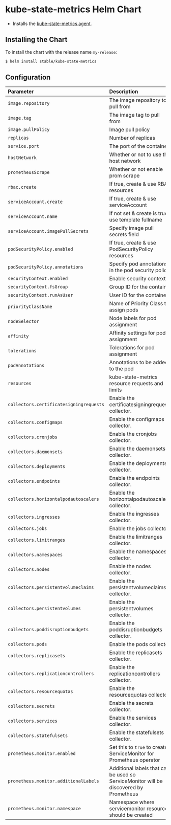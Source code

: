 # kube-state-metrics Helm Chart

* Installs the [kube-state-metrics agent](https://github.com/kubernetes/kube-state-metrics).

## Installing the Chart

To install the chart with the release name `my-release`:

```bash
$ helm install stable/kube-state-metrics
```

## Configuration

| Parameter                               | Description                                                                           | Default                                    |
|:----------------------------------------|:--------------------------------------------------------------------------------------|:-------------------------------------------|
| `image.repository`                      | The image repository to pull from                                                     | quay.io/coreos/kube-state-metrics          |
| `image.tag`                             | The image tag to pull from                                                            | `v1.8.0`                                   |
| `image.pullPolicy`                      | Image pull policy                                                                     | IfNotPresent                               |
| `replicas`                              | Number of replicas                                                                    | 1                                          |
| `service.port`                          | The port of the container                                                             | 8080                                       |
| `hostNetwork`                           | Whether or not to use the host network                                                | false                                      |
| `prometheusScrape`                      | Whether or not enable prom scrape                                                     | true                                       |
| `rbac.create`                           | If true, create & use RBAC resources                                                  | true                                       |
| `serviceAccount.create`                 | If true, create & use serviceAccount                                                  | true                                       |
| `serviceAccount.name`                   | If not set & create is true, use template fullname                                    |                                            |
| `serviceAccount.imagePullSecrets`       | Specify image pull secrets field                                                      | `[]`                                       |
| `podSecurityPolicy.enabled`             | If true, create & use PodSecurityPolicy resources                                     | false                                      |
| `podSecurityPolicy.annotations`         | Specify pod annotations in the pod security policy                                    | {}                                         |
| `securityContext.enabled`               | Enable security context                                                               | `true`                                     |
| `securityContext.fsGroup`               | Group ID for the container                                                            | `65534`                                    |
| `securityContext.runAsUser`             | User ID for the container                                                             | `65534`                                    |
| `priorityClassName`                     | Name of Priority Class to assign pods                                                 | `nil`                                      |
| `nodeSelector`                          | Node labels for pod assignment                                                        | {}                                         |
| `affinity`                              | Affinity settings for pod assignment                                                  | {}                                         |
| `tolerations`                           | Tolerations for pod assignment                                                        | []                                         |
| `podAnnotations`                        | Annotations to be added to the pod                                                    | {}                                         |
| `resources`                             | kube-state-metrics resource requests and limits                                       | {}                                         |
| `collectors.certificatesigningrequests` | Enable the certificatesigningrequests collector.                                      | true                                       |
| `collectors.configmaps`                 | Enable the configmaps collector.                                                      | true                                       |
| `collectors.cronjobs`                   | Enable the cronjobs collector.                                                        | true                                       |
| `collectors.daemonsets`                 | Enable the daemonsets collector.                                                      | true                                       |
| `collectors.deployments`                | Enable the deployments collector.                                                     | true                                       |
| `collectors.endpoints`                  | Enable the endpoints collector.                                                       | true                                       |
| `collectors.horizontalpodautoscalers`   | Enable the horizontalpodautoscalers collector.                                        | true                                       |
| `collectors.ingresses`                  | Enable the ingresses collector.                                                       | true                                       |
| `collectors.jobs`                       | Enable the jobs collector.                                                            | true                                       |
| `collectors.limitranges`                | Enable the limitranges collector.                                                     | true                                       |
| `collectors.namespaces`                 | Enable the namespaces collector.                                                      | true                                       |
| `collectors.nodes`                      | Enable the nodes collector.                                                           | true                                       |
| `collectors.persistentvolumeclaims`     | Enable the persistentvolumeclaims collector.                                          | true                                       |
| `collectors.persistentvolumes`          | Enable the persistentvolumes collector.                                               | true                                       |
| `collectors.poddisruptionbudgets`       | Enable the poddisruptionbudgets collector.                                            | true                                       |
| `collectors.pods`                       | Enable the pods collector.                                                            | true                                       |
| `collectors.replicasets`                | Enable the replicasets collector.                                                     | true                                       |
| `collectors.replicationcontrollers`     | Enable the replicationcontrollers collector.                                          | true                                       |
| `collectors.resourcequotas`             | Enable the resourcequotas collector.                                                  | true                                       |
| `collectors.secrets`                    | Enable the secrets collector.                                                         | true                                       |
| `collectors.services`                   | Enable the services collector.                                                        | true                                       |
| `collectors.statefulsets`               | Enable the statefulsets collector.                                                    | true                                       |
| `prometheus.monitor.enabled`            | Set this to `true` to create ServiceMonitor for Prometheus operator                   | `false`                                    |
| `prometheus.monitor.additionalLabels`   | Additional labels that can be used so ServiceMonitor will be discovered by Prometheus | `{}`                                       |
| `prometheus.monitor.namespace`          | Namespace where servicemonitor resource should be created                             | `the same namespace as kube-state-metrics` |
